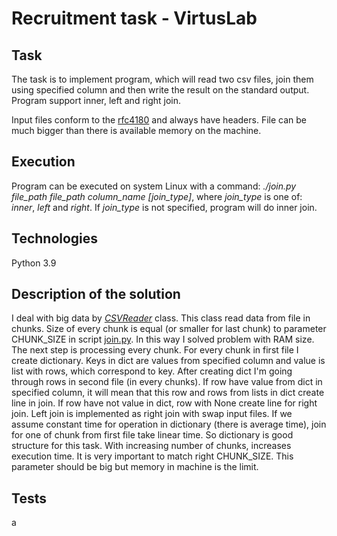 # Recruitment task - VirtusLab

## Task

The task is to implement program, which will read two csv files, 
join them using specified column and then write the result on the standard output.
Program support inner, left and right join.

Input files conform to the [rfc4180](https://datatracker.ietf.org/doc/html/rfc4180) and always have headers. 
File can be much bigger than there is available memory on the machine.

## Execution

Program can be executed on system Linux with a command:
*./join.py file_path file_path column_name [join_type]*, where *join_type* is one of: *inner*, *left* and *right*.
If *join_type* is not specified, program will do inner join.

## Technologies

Python 3.9

## Description of the solution

I deal with big data by [*CSVReader*](https://github.com/gregori0o/VL_task/blob/master/reader.py) class. This class read data from file in chunks. 
Size of every chunk is equal (or smaller for last chunk) to parameter CHUNK_SIZE in script [join.py](https://github.com/gregori0o/VL_task/blob/master/join.py). 
In this way I solved problem with RAM size. The next step is processing every chunk. 
For every chunk in first file I create dictionary. Keys in dict are values from specified column 
and value is list with rows, which correspond to key. After creating dict I'm going through rows in second file (in every chunks). 
If row have value from dict in specified column, it will mean that this row and rows from lists in dict create line in join.
If row have not value in dict, row with None create line for right join. Left join is implemented as right join with swap input files.
If we assume constant time for operation in dictionary (there is average time), join for one of chunk from first file take linear time.
So dictionary is good structure for this task. With increasing number of chunks, increases execution time. 
It is very important to match right CHUNK_SIZE. This parameter should be big but memory in machine is the limit.

## Tests

a
